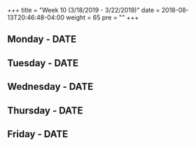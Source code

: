 +++
title = "Week 10 (3/18/2019 - 3/22/2019)"
date = 2018-08-13T20:46:48-04:00
weight = 65
pre = "<b></b>"
+++

## Monday - DATE

## Tuesday - DATE

## Wednesday - DATE

## Thursday - DATE

## Friday - DATE